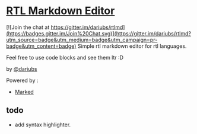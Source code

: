 [RTL Markdown Editor](dariubs.github.io/rtlmd)
=====

[![Join the chat at https://gitter.im/dariubs/rtlmd](https://badges.gitter.im/Join%20Chat.svg)](https://gitter.im/dariubs/rtlmd?utm_source=badge&utm_medium=badge&utm_campaign=pr-badge&utm_content=badge)
Simple rtl markdown editor for rtl languages.

Feel free to use code blocks and see them ltr :D

by [@dariubs](http://dariubs.github.io)

Powered by :
* [Marked](https://github.com/chjj/marked)

todo
-----
* add syntax highlighter.